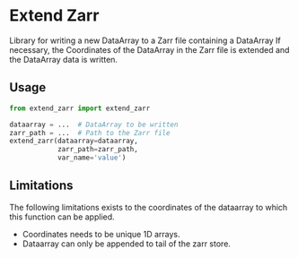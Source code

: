 # Extend Zarr

Library for writing a new DataArray to a Zarr file containing a DataArray
If necessary, the Coordinates of the DataArray in the Zarr file is extended and
the DataArray data is written.

## Usage

```python
from extend_zarr import extend_zarr

dataarray = ...  # DataArray to be written
zarr_path = ...  # Path to the Zarr file
extend_zarr(dataarray=dataarray,
            zarr_path=zarr_path,
            var_name='value')
```

## Limitations

The following limitations exists to the coordinates of the dataarray to which
this function can be applied.

- Coordinates needs to be unique 1D arrays.
- Dataarray can only be appended to tail of the zarr store.
